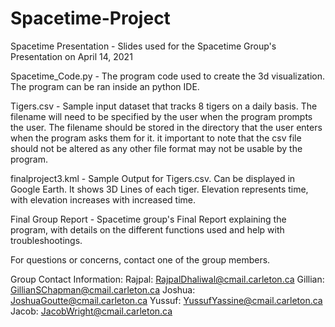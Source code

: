 # Spacetime-Project



Spacetime Presentation - Slides used for the Spacetime Group's Presentation on April 14, 2021

Spacetime_Code.py - The program code used to create the 3d visualization. The program can be ran inside an python IDE.

Tigers.csv - Sample input dataset that tracks 8 tigers on a daily basis. The filename will need to be specified by the user when the program prompts the user. The filename should be stored in the directory that the user enters when the program asks them for it. it important to note that the csv file should not be altered as any other file format may not be usable by the program.

finalproject3.kml - Sample Output for Tigers.csv. Can be displayed in Google Earth. It shows 3D Lines of each tiger. Elevation represents time, with elevation increases with increased time.

Final Group Report - Spacetime group's Final Report explaining the program, with details on the different functions used and help with troubleshootings.




For questions or concerns, contact one of the group members.

Group Contact Information:
Rajpal: RajpalDhaliwal@cmail.carleton.ca
Gillian: GillianSChapman@cmail.carleton.ca
Joshua: JoshuaGoutte@cmail.carleton.ca
Yussuf: YussufYassine@cmail.carleton.ca
Jacob: JacobWright@cmail.carleton.ca
